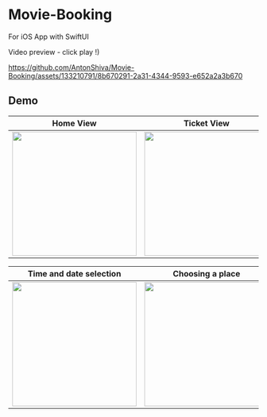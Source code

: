# Movie-Booking
For iOS App with SwiftUI

Video preview - click play !)



https://github.com/AntonShiva/Movie-Booking/assets/133210791/8b670291-2a31-4344-9593-e652a2a3b670

## Demo
| Home View | Ticket View | Ticket View |
| :---------: | :---------: | :---------: |
| <img src="https://github.com/AntonShiva/Movie-Booking/assets/133210791/8a06a080-74e8-4ff4-ad9e-e8afb221bc3a" width="250px" /> | <img src="https://github.com/AntonShiva/Movie-Booking/assets/133210791/92a4ef67-a091-4499-b214-c8c87d908054" width="250px" /> | <img src="https://github.com/AntonShiva/Movie-Booking/assets/133210791/bf5f9b0f-e7de-4a13-be1d-a6008737dcd3" width="250px" />

| Time and date selection | Choosing a place |
| :---------: | :---------: |
| <img src="https://github.com/AntonShiva/Movie-Booking/assets/133210791/5c1b822d-6caa-4c39-b5cb-34cfa165d929" width="250px" /> | <img src="https://github.com/AntonShiva/Movie-Booking/assets/133210791/ec773971-3141-4000-b286-c2527906d024" width="250px" /> 



